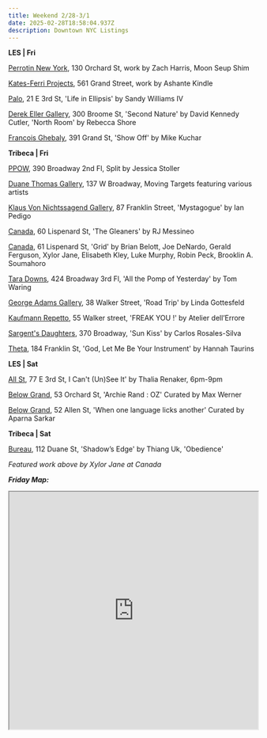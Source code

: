```yaml
---
title: Weekend 2/28-3/1
date: 2025-02-28T18:58:04.937Z
description: Downtown NYC Listings
---
```

**L﻿ES | Fri**

[Perrotin New York](https://www.perrotin.com/), 130 Orchard St, work by Zach Harris, Moon Seup Shim

[Kates-Ferri Projects](https://www.katesferriprojects.com/), 561 Grand Street, work by Ashante Kindle

[P﻿alo](https://www.palogallery.com/), 21 E 3rd St, 'Life in Ellipsis' by Sandy Williams IV

[Derek Eller Gallery](https://www.derekeller.com/), 300 Broome St, 'Second Nature' by David Kennedy Cutler, 'North Room' by Rebecca Shore

[Francois Ghebaly](https://ghebaly.com/exhibitions/192-mike-kuchar-show-off/), 391 Grand St, 'Show Off' by Mike Kuchar

**T﻿ribeca | Fri**

[P﻿POW](https://www.ppowgallery.com/exhibitions), 390 Broadway 2nd Fl, Split by Jessica Stoller

[Duane Thomas Gallery](https://www.duanethomasgallery.com/blog/home/current/), 137 W Broadway, Moving Targets featuring various artists

[Klaus Von Nichtssagend Gallery](https://klausgallery.com/exhibition/ian-pedigo-mystagogue-2025-02-28/), 87 Franklin Street, 'Mystagogue' by Ian Pedigo

[C﻿anada](https://canadanewyork.com/exhibitions/messineo-2025), 60 Lispenard St, 'The Gleaners' by RJ Messineo

[Canada](https://canadanewyork.com/exhibitions/grid-painting), 61 Lispenard St, 'Grid' by Brian Belott, Joe DeNardo, Gerald Ferguson, Xylor Jane, Elisabeth Kley, Luke Murphy, Robin Peck, Brooklin A. Soumahoro

[Tara Downs](https://taradowns.com/exhibitions/tom-waring), 424 Broadway 3rd Fl, 'All the Pomp of Yesterday' by Tom Waring

[George Adams Gallery](https://www.georgeadamsgallery.com/exhibitions/linda-gottesfeld), 38 Walker Street, 'Road Trip' by Linda Gottesfeld

[Kaufmann Repetto](https://kaufmannrepetto.com/exhibition/freak-you/atelier-dell-errore/), 55 Walker street, 'FREAK YOU !' by Atelier dell’Errore

[Sargent's Daughters](https://www.sargentsdaughters.com/carlos-rosales-silva-sun-kiss), 370 Broadway, 'Sun Kiss' by Carlos Rosales-Silva

[T﻿heta](https://www.theta.nyc/), 184 Franklin St, 'God, Let Me Be Your Instrument' by Hannah Taurins

**L﻿ES | Sat**

[All St](https://allstnyc.com/), 77 E 3rd St, I Can't (Un)See It' by Thalia Renaker, 6pm-9pm

[Below Grand](https://www.belowgrandnyc.com/), 53 Orchard St, 'Archie Rand : OZ' Curated by Max Werner

[Below Grand](https://www.belowgrandnyc.com/), 52 Allen St, 'When one language licks another' Curated by Aparna Sarkar

**T﻿ribeca | Sat**

[Bureau](https://bureau-inc.com/), 112 Duane St, 'Shadow’s Edge' by Thiang Uk, 'Obedience'

*F﻿eatured work above by Xylor Jane at Canada*

***F﻿riday Map:***

<iframe src="https://www.google.com/maps/d/u/1/embed?mid=1hxdBiJajqJOxq_clbcDRT6pZo83HKLM&ehbc=2E312F" width="100%" height="480"></iframe>
